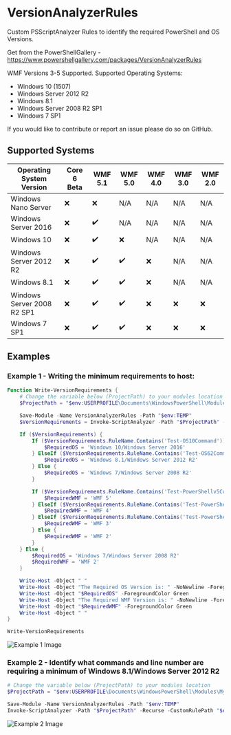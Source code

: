 # VersionAnalyzerRules

Custom PSScriptAnalyzer Rules to identify the required PowerShell and OS Versions.

Get from the PowerShellGallery - https://www.powershellgallery.com/packages/VersionAnalyzerRules

WMF Versions 3-5 Supported. Supported Operating Systems:

* Windows 10 (1507)
* Windows Server 2012 R2
* Windows 8.1
* Windows Server 2008 R2 SP1
* Windows 7 SP1

If you would like to contribute or report an issue please do so on GitHub.

## Supported Systems

| Operating System Version   | Core 6 Beta        | WMF 5.1            | WMF 5.0            | WMF 4.0            | WMF 3.0            | WMF 2.0 |
|----------------------------|--------------------|--------------------|--------------------|--------------------|--------------------|---------|
| Windows Nano Server        | :x:                | :x:                | N/A                | N/A                | N/A                | N/A     |
| Windows Server 2016        | :x:                | :heavy_check_mark: | N/A                | N/A                | N/A                | N/A     |
| Windows 10                 | :x:                | :heavy_check_mark: | :x:                | N/A                | N/A                | N/A     |
| Windows Server 2012 R2     | :x:                | :heavy_check_mark: | :heavy_check_mark: | :x:                | N/A                | N/A     |
| Windows 8.1                | :x:                | :heavy_check_mark: | :heavy_check_mark: | :x:                | N/A                | N/A     |
| Windows Server 2008 R2 SP1 | :x:                | :heavy_check_mark: | :heavy_check_mark: | :x:                | :x:                | :x:     |
| Windows 7 SP1              | :x:                | :heavy_check_mark: | :heavy_check_mark: | :x:                | :x:                | :x:     |

## Examples

### Example 1 - Writing the minimum requirements to host:

```powershell
Function Write-VersionRequirements {
    # Change the variable below (ProjectPath) to your modules location
    $ProjectPath = "$env:USERPROFILE\Documents\WindowsPowerShell\Modules\MyModule" 

    Save-Module -Name VersionAnalyzerRules -Path "$env:TEMP"
    $VersionRequirements = Invoke-ScriptAnalyzer -Path "$ProjectPath" -Recurse -CustomRulePath "$env:TEMP\VersionAnalyzerRules" -ErrorAction SilentlyContinue

    If ($VersionRequirements) {
        If ($VersionRequirements.RuleName.Contains('Test-OS10Command')) {
            $RequiredOS = 'Windows 10/Windows Server 2016'
        } ElseIf ($VersionRequirements.RuleName.Contains('Test-OS62Command')) {
            $RequiredOS = 'Windows 8.1/Windows Server 2012 R2'
        } Else {
            $RequiredOS = 'Windows 7/Windows Server 2008 R2'
        }

        If ($VersionRequirements.RuleName.Contains('Test-PowerShellv5Command')) {
            $RequiredWMF = 'WMF 5'
        } ElseIf ($VersionRequirements.RuleName.Contains('Test-PowerShellv4Command')) {
            $RequiredWMF = 'WMF 4'
        } ElseIf ($VersionRequirements.RuleName.Contains('Test-PowerShellv3Command')) {
            $RequiredWMF = 'WMF 3'
        } Else {
            $RequiredWMF = 'WMF 2'
        }
    } Else {
        $RequiredOS = 'Windows 7/Windows Server 2008 R2'
        $RequiredWMF = 'WMF 2'
    }

    Write-Host -Object " "
    Write-Host -Object "The Required OS Version is: " -NoNewline -ForegroundColor Yellow
    Write-Host -Object "$RequiredOS" -ForegroundColor Green
    Write-Host -Object "The Required WMF Version is: " -NoNewline -ForegroundColor Yellow
    Write-Host -Object "$RequiredWMF" -ForegroundColor Green
    Write-Host -Object " "
}

Write-VersionRequirements
```

![Example 1 Image](http://i.imgur.com/D6P4DgN.png)

### Example 2 - Identify what commands and line number are requiring a minimum of Windows 8.1/Windows Server 2012 R2

```powershell
# Change the variable below (ProjectPath) to your modules location
$ProjectPath = "$env:USERPROFILE\Documents\WindowsPowerShell\Modules\MyModule"

Save-Module -Name VersionAnalyzerRules -Path "$env:TEMP"
Invoke-ScriptAnalyzer -Path "$ProjectPath" -Recurse -CustomRulePath "$env:TEMP\VersionAnalyzerRules" -ErrorAction SilentlyContinue | Where-Object {$_.RuleName -eq 'Test-OS62Command'} | Select-Object -Property ScriptName, Line, Message
```

![Example 2 Image](http://i.imgur.com/X7pSlH2.png)
